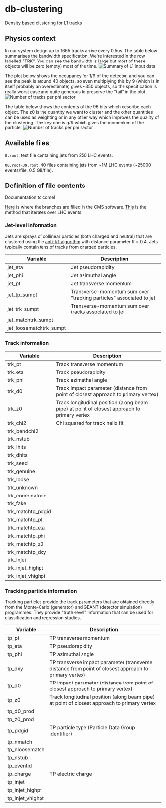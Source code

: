 # db-clustering
Density based clustering for L1 tracks

## Physics context

In our system design up to 1665 tracks arrive every 0.5us. The table below summarises the bandwidth specification. We're interested in the row labelled "TRK". You can see the bandwidth is large but most of these objects will be zero (empty) most of the time. 
![Summary of L1 input data](https://github.com/bainbrid/db-clustering/blob/master/L1TriggerInputData.png)

The plot below shows the occupancy for 1/9 of the detector, and you can see the peak is around 40 objects, so even multiplying this by 9 (which is in itself probably an overestimate) gives ~350 objects, so the specification is really worst case and quite generous to preserve the "tail" in the plot.
![Number of tracks per phi sector](https://github.com/bainbrid/db-clustering/blob/master/TracksPerPhiSector.png)

The table below shows the contents of the 96 bits which describe each object. The z0 is the quantity we want to cluster and the other quantities can be used as weighting or in any other way which improves the quality of the clustering. The key one is q/R which gives the momentum of the particle.
![Number of tracks per phi sector](https://github.com/bainbrid/db-clustering/blob/master/TrackParameters.png)

## Available files 

`0.root`: test file containing jets from 250 LHC events. 

`00.root`-`39.root`: 40 files containing jets from ~1M LHC events (~25000 events/file, 0.5 GB/file).

## Definition of file contents

Documentation to come!

[Here](https://github.com/cms-l1t-offline/cmssw/blob/l1t-phase2-v2.37.0/L1Trigger/TrackFindingTracklet/test/L1TrackNtupleMaker.cc) is where the branches are filled in the CMS software. [This](https://github.com/cms-l1t-offline/cmssw/blob/l1t-phase2-v2.37.0/L1Trigger/TrackFindingTracklet/test/L1TrackNtupleMaker.cc#L567) is the method that iterates over LHC events. 

### Jet-level information 

Jets are sprays of collinear particles (both charged and neutral) that are clustered using the [anti-kT algorithm](https://arxiv.org/abs/0802.1189) with distance parameter R = 0.4. Jets typically contain tens of tracks from charged particles. 

| Variable                   | Description |
| ---                        | --- |
| jet_eta                    | Jet pseudorapidity |
| jet_phi                    | Jet azimuthal angle |
| jet_pt                     | Jet transverse momentum |
| jet_tp_sumpt               | Transverse-momentum sum over "tracking particles" associated to jet |
| jet_trk_sumpt              | Transverse-momentum sum over tracks associated to jet |
| jet_matchtrk_sumpt         |     |
| jet_loosematchtrk_sumpt    |     |

### Track information 

| Variable           | Description |
| ---                | --- |
| trk_pt             | Track transverse momentum | 
| trk_eta            | Track pseudorapidity | 
| trk_phi            | Track azimuthal angle | 
| trk_d0             | Track impact parameter (distance from point of closest approach to primary vertex) | 
| trk_z0             | Track longitudinal position (along beam pipe) at point of closest approach to primary vertex | 
| trk_chi2           | Chi squared for track helix fit | 
| trk_bendchi2       |     | 
| trk_nstub          |     | 
| trk_lhits          |     | 
| trk_dhits          |     | 
| trk_seed           |     | 
| trk_genuine        |     | 
| trk_loose          |     | 
| trk_unknown        |     | 
| trk_combinatoric   |     | 
| trk_fake           |     | 
| trk_matchtp_pdgid  |     | 
| trk_matchtp_pt     |     | 
| trk_matchtp_eta    |     | 
| trk_matchtp_phi    |     | 
| trk_matchtp_z0     |     | 
| trk_matchtp_dxy    |     | 
| trk_injet          |     | 
| trk_injet_highpt   |     | 
| trk_injet_vhighpt  |     |

### Tracking particle information 

Tracking particles provide the track parameters that are obtained directly from the Monte-Carlo (generator) and GEANT (detector simulation) programmes. They provide "truth-level" information that can be used for classification and regression studies. 

| Variable           | Description |
| ---                | --- |
| tp_pt              | TP transverse momentum |
| tp_eta             | TP pseudorapidity |
| tp_phi             | TP azimuthal angle |
| tp_dxy             | TP transverse impact parameter (transverse distance from point of closest approach to primary vertex) |
| tp_d0              | TP impact parameter (distance from point of closest approach to primary vertex) |
| tp_z0              | Track longitudinal position (along beam pipe) at point of closest approach to primary vertex |
| tp_d0_prod         |     |
| tp_z0_prod         |     |
| tp_pdgid           | TP particle type (Particle Data Group identifier) |
| tp_nmatch          |     |
| tp_nloosematch     |     |
| tp_nstub           |     |
| tp_eventid         |     |
| tp_charge          | TP electric charge |
| tp_injet           |     |
| tp_injet_highpt    |     |
| tp_injet_vhighpt   |     |


